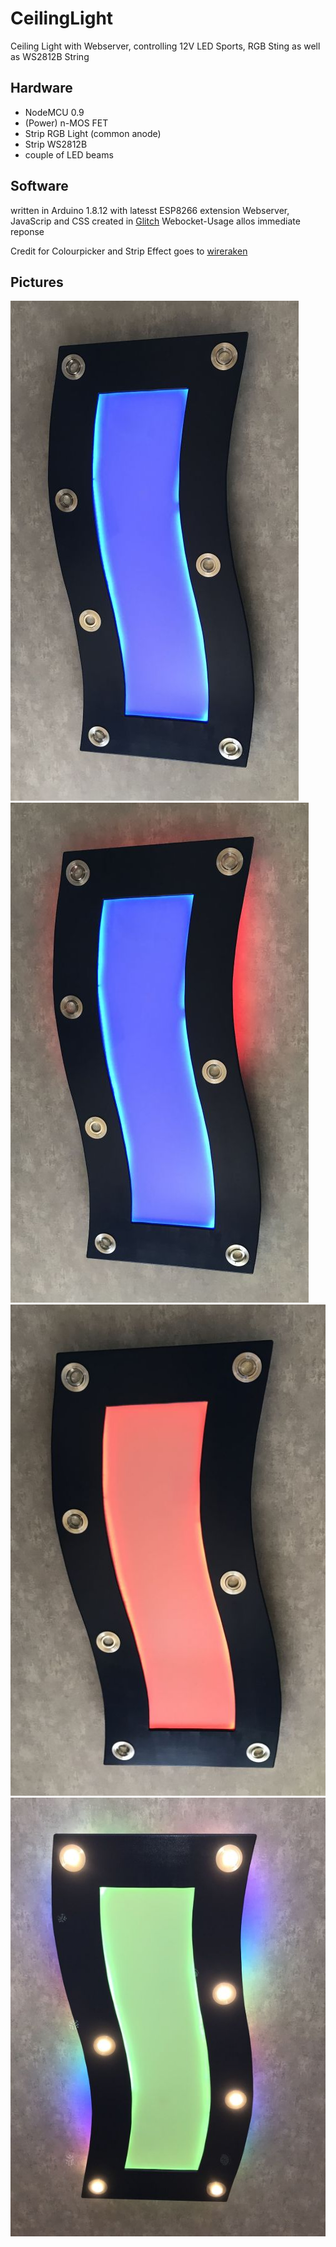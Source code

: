 # CeilingLight
Ceiling Light with Webserver, controlling 12V LED Sports, RGB Sting as well as WS2812B String
## Hardware
* NodeMCU 0.9
* (Power) n-MOS FET
* Strip RGB Light (common anode)
* Strip WS2812B
* couple of LED beams

## Software
written in Arduino 1.8.12 with latesst ESP8266 extension
Webserver, JavaScrip and CSS created in [Glitch](http://www.glitch.com)
Webocket-Usage allos immediate reponse

Credit for Colourpicker and Strip Effect goes to [wireraken](https://github.com/wirekraken/ESP8266-Websockets-LED)

## Pictures
![Alt-Text](pic/CeilingLight001.jpg)
![Alt-Text](pic/CeilingLight002.jpg)
![Alt-Text](pic/CeilingLight003.jpg)
![Alt-Text](pic/CeilingLight004.jpg)
